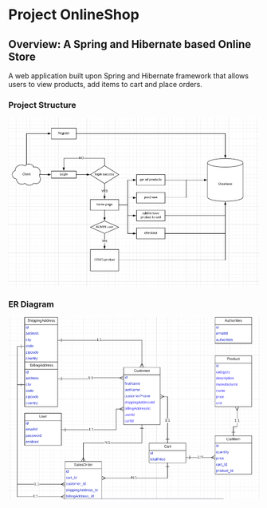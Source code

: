 # Project OnlineShop
## Overview: A Spring and Hibernate based Online Store
A web application built upon Spring and Hibernate framework that allows users to view products, add items to cart and place orders.

### Project Structure
![WebappStructure](WebappStructure.png)

### ER Diagram
![ERDiagram](ERDiagram.png)

### 